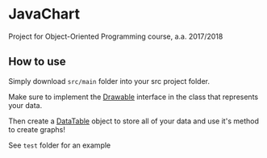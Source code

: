 # JavaChart
Project for Object-Oriented Programming course, a.a. 2017/2018

## How to use
Simply download `src/main` folder into your src project folder.

Make sure to implement the [Drawable][dr] interface in the class that represents your data.

Then create a [DataTable][dt] object to store all of your data and use it's method to create graphs!


See `test` folder for an example

[dr]: src/main/Drawable.java
[dt]: src/main/graphs/DataTable.java
